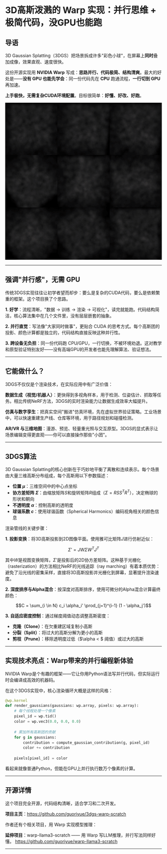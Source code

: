 # 3D高斯泼溅的 Warp 实现：并行思维 + 极简代码，没GPU也能跑

## 导语

3D Gaussian Splatting（3DGS）把场景拆成许多"彩色小球"，在屏幕上**同时**叠加成像，效果直观、速度很快。

这份开源实现用 **NVIDIA Warp** 写成：**思路并行、代码极简、结构清爽**。最大的好处是——**没有 GPU 也能先学会**：同一份代码先在 **CPU** 跑通流程，**一行切到 GPU** 再加速。

**上手极快，无需复杂CUDA环境配置**。目标很简单：**好懂、好改、好跑**。

![3DGS训练过程](./examples/example_train_lego.gif)

---

## 强调"并行感"，无需 GPU

传统3DGS实现往往让初学者望而却步：要么是复杂的CUDA代码，要么是依赖繁重的框架。这个项目换了个思路。

**1. 好学**：流程清晰，"数据 → 训练 → 渲染 → 可视化"，读完就能跑。代码结构简洁，核心算法集中在几个文件里，没有层层嵌套的抽象。

**2. 并行直觉**：写法像"大家同时做事"，更贴合 CUDA 的思考方式。每个高斯团的投影、颜色计算都是独立的，代码结构直接反映这种并行性。

**3. 跨设备无负担**：同一份代码跑 CPU/GPU，一行切换，不被环境劝退。这对教学和原型验证特别友好——没有高端GPU的开发者也能先理解算法、验证想法。

---

## 它能做什么？

3DGS不仅仅是个渲染技术，在实际应用中有广泛价值：

**数据生成（视觉/机器人）**：更快得到多视角样本，用于检测、位姿估计、抓取等任务。相比传统NeRF方法，3DGS的实时渲染能力让数据生成效率大幅提升。

**仿真与数字孪生**：把真实空间"搬进"仿真环境，先在虚拟世界验证策略。工业场景中，可以快速重建生产线、仓库等环境，用于路径规划和碰撞检测。

**AR/VR 与三维地图**：漫游、预览、轻量重光照与交互原型。3DGS的显式表示让场景编辑变得更直观——你可以直接操作那些"小团"。

---

## 3DGS算法

3D Gaussian Splatting的核心创新在于巧妙地平衡了离散和连续表示。每个场景由大量三维高斯分布组成，每个高斯用以下参数描述：

- **位置 $\mu$**：三维空间中的中心点坐标
- **协方差矩阵 $\Sigma$**：由缩放矩阵$S$和旋转矩阵$R$组成（$\Sigma = RSS^TR^T$），决定椭球的形状和朝向
- **不透明度 $\alpha$**：控制高斯的透明度
- **球谐系数 $c$**：使用球谐函数（Spherical Harmonics）编码视角相关的颜色信息

渲染管线的关键步骤：

**1. 投影变换**：将3D高斯投影到2D图像平面。使用雅可比矩阵$J$进行仿射近似：

$$\Sigma' = JW\Sigma W^T J^T$$

其中$W$是视图变换矩阵，$\Sigma'$是投影后的2D协方差矩阵。这种基于光栅化（rasterization）的方法相比NeRF的光线追踪（ray marching）有着本质优势：避免了沿光线的密集采样，直接将3D高斯投影并光栅化到屏幕，显著提升渲染速度。

**2. 深度排序与Alpha混合**：按深度对高斯排序，使用可微分的Alpha混合计算最终颜色：

$$C = \sum_{i \in N} c_i \alpha_i' \prod_{j=1}^{i-1} (1 - \alpha_j')$$

**3. 自适应密度控制**：通过梯度阈值动态调整高斯密度：
- **克隆（Clone）**：在欠重建区域复制小高斯
- **分裂（Split）**：将过大的高斯分解为更小的高斯
- **剪枝（Prune）**：移除透明度过低（$\alpha < $ 阈值）或过大的高斯

---

## 实现技术亮点：Warp带来的并行编程新体验

NVIDIA Warp是个有趣的框架——它让你用Python语法写并行代码，但实际运行时会编译成高效的机器码。

在这个3DGS实现中，核心渲染循环大概是这样的风格：

```python
@wp.kernel
def render_gaussians(gaussians: wp.array, pixels: wp.array):
    # 每个线程处理一个像素
    pixel_id = wp.tid()
    color = wp.vec3(0.0, 0.0, 0.0)
    
    # 累加所有高斯团的贡献
    for g in gaussians:
        contribution = compute_gaussian_contribution(g, pixel_id)
        color += contribution
    
    pixels[pixel_id] = color
```

看起来就像普通Python，但能在GPU上并行执行数万个像素的计算。

---

## 开源详情

这个项目完全开源，代码结构清晰，适合学习和二次开发。

**项目主页**：https://github.com/guoriyue/3dgs-warp-scratch

作者还有个相关项目，用 Warp 实现模型推理：

**延伸项目**：warp-llama3-scratch —— 用 Warp 写LLM推理，并行写法同样好懂。
https://github.com/guoriyue/warp-llama3-scratch

---
